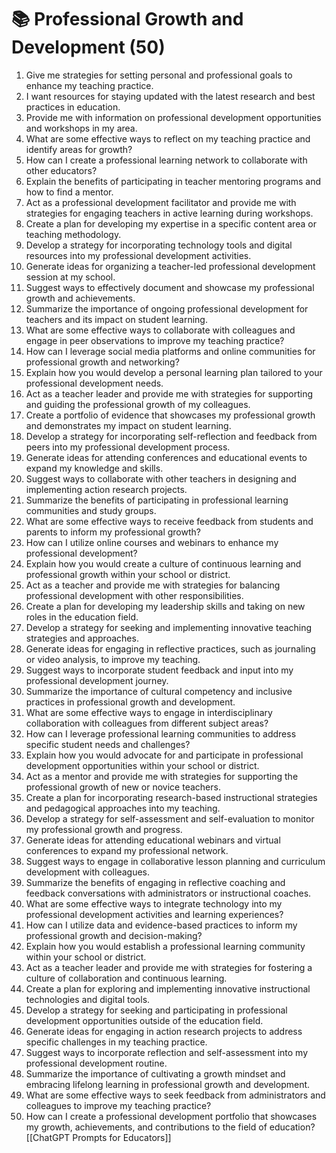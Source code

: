 ---
---

# 📚 Professional Growth and Development (50)

1. Give me strategies for setting personal and professional goals to enhance my teaching practice.
2. I want resources for staying updated with the latest research and best practices in education.
3. Provide me with information on professional development opportunities and workshops in my area.
4. What are some effective ways to reflect on my teaching practice and identify areas for growth?
5. How can I create a professional learning network to collaborate with other educators?
6. Explain the benefits of participating in teacher mentoring programs and how to find a mentor.
7. Act as a professional development facilitator and provide me with strategies for engaging teachers in active learning during workshops.
8. Create a plan for developing my expertise in a specific content area or teaching methodology.
9. Develop a strategy for incorporating technology tools and digital resources into my professional development activities.
10. Generate ideas for organizing a teacher-led professional development session at my school.
11. Suggest ways to effectively document and showcase my professional growth and achievements.
12. Summarize the importance of ongoing professional development for teachers and its impact on student learning.
13. What are some effective ways to collaborate with colleagues and engage in peer observations to improve my teaching practice?
14. How can I leverage social media platforms and online communities for professional growth and networking?
15. Explain how you would develop a personal learning plan tailored to your professional development needs.
16. Act as a teacher leader and provide me with strategies for supporting and guiding the professional growth of my colleagues.
17. Create a portfolio of evidence that showcases my professional growth and demonstrates my impact on student learning.
18. Develop a strategy for incorporating self-reflection and feedback from peers into my professional development process.
19. Generate ideas for attending conferences and educational events to expand my knowledge and skills.
20. Suggest ways to collaborate with other teachers in designing and implementing action research projects.
21. Summarize the benefits of participating in professional learning communities and study groups.
22. What are some effective ways to receive feedback from students and parents to inform my professional growth?
23. How can I utilize online courses and webinars to enhance my professional development?
24. Explain how you would create a culture of continuous learning and professional growth within your school or district.
25. Act as a teacher and provide me with strategies for balancing professional development with other responsibilities.
26. Create a plan for developing my leadership skills and taking on new roles in the education field.
27. Develop a strategy for seeking and implementing innovative teaching strategies and approaches.
28. Generate ideas for engaging in reflective practices, such as journaling or video analysis, to improve my teaching.
29. Suggest ways to incorporate student feedback and input into my professional development journey.
30. Summarize the importance of cultural competency and inclusive practices in professional growth and development.
31. What are some effective ways to engage in interdisciplinary collaboration with colleagues from different subject areas?
32. How can I leverage professional learning communities to address specific student needs and challenges?
33. Explain how you would advocate for and participate in professional development opportunities within your school or district.
34. Act as a mentor and provide me with strategies for supporting the professional growth of new or novice teachers.
35. Create a plan for incorporating research-based instructional strategies and pedagogical approaches into my teaching.
36. Develop a strategy for self-assessment and self-evaluation to monitor my professional growth and progress.
37. Generate ideas for attending educational webinars and virtual conferences to expand my professional network.
38. Suggest ways to engage in collaborative lesson planning and curriculum development with colleagues.
39. Summarize the benefits of engaging in reflective coaching and feedback conversations with administrators or instructional coaches.
40. What are some effective ways to integrate technology into my professional development activities and learning experiences?
41. How can I utilize data and evidence-based practices to inform my professional growth and decision-making?
42. Explain how you would establish a professional learning community within your school or district.
43. Act as a teacher leader and provide me with strategies for fostering a culture of collaboration and continuous learning.
44. Create a plan for exploring and implementing innovative instructional technologies and digital tools.
45. Develop a strategy for seeking and participating in professional development opportunities outside of the education field.
46. Generate ideas for engaging in action research projects to address specific challenges in my teaching practice.
47. Suggest ways to incorporate reflection and self-assessment into my professional development routine.
48. Summarize the importance of cultivating a growth mindset and embracing lifelong learning in professional growth and development.
49. What are some effective ways to seek feedback from administrators and colleagues to improve my teaching practice?
50. How can I create a professional development portfolio that showcases my growth, achievements, and contributions to the field of education?
[[ChatGPT Prompts for Educators]]